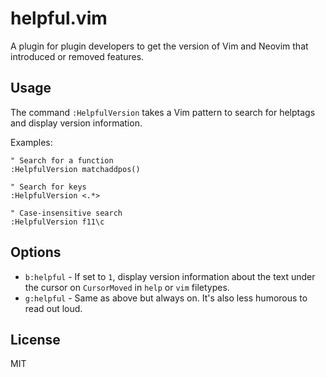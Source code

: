 # helpful.vim

A plugin for plugin developers to get the version of Vim and Neovim that
introduced or removed features.

## Usage

The command `:HelpfulVersion` takes a Vim pattern to search for helptags and
display version information.

Examples:

```vim
" Search for a function
:HelpfulVersion matchaddpos()

" Search for keys
:HelpfulVersion <.*>

" Case-insensitive search
:HelpfulVersion f11\c
```


## Options

- `b:helpful` - If set to `1`, display version information about the text under
  the cursor on `CursorMoved` in `help` or `vim` filetypes.
- `g:helpful` - Same as above but always on.  It's also less humorous to read
  out loud.

## License

MIT
